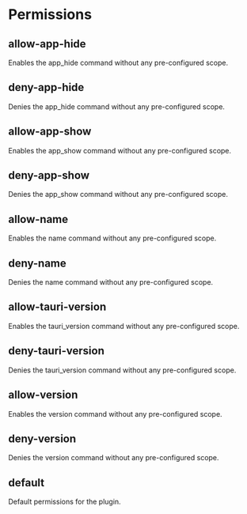 # Permissions

## allow-app-hide

Enables the app_hide command without any pre-configured scope.

## deny-app-hide

Denies the app_hide command without any pre-configured scope.

## allow-app-show

Enables the app_show command without any pre-configured scope.

## deny-app-show

Denies the app_show command without any pre-configured scope.

## allow-name

Enables the name command without any pre-configured scope.

## deny-name

Denies the name command without any pre-configured scope.

## allow-tauri-version

Enables the tauri_version command without any pre-configured scope.

## deny-tauri-version

Denies the tauri_version command without any pre-configured scope.

## allow-version

Enables the version command without any pre-configured scope.

## deny-version

Denies the version command without any pre-configured scope.

## default

Default permissions for the plugin.

